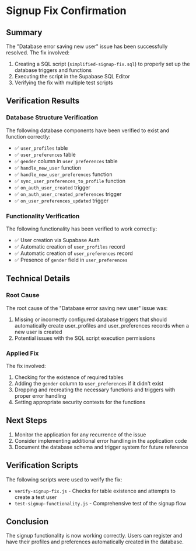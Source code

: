 # Signup Fix Confirmation

## Summary

The "Database error saving new user" issue has been successfully resolved. The fix involved:

1. Creating a SQL script (`simplified-signup-fix.sql`) to properly set up the database triggers and functions
2. Executing the script in the Supabase SQL Editor
3. Verifying the fix with multiple test scripts

## Verification Results

### Database Structure Verification

The following database components have been verified to exist and function correctly:

- ✅ `user_profiles` table
- ✅ `user_preferences` table
- ✅ `gender` column in `user_preferences` table
- ✅ `handle_new_user` function
- ✅ `handle_new_user_preferences` function
- ✅ `sync_user_preferences_to_profile` function
- ✅ `on_auth_user_created` trigger
- ✅ `on_auth_user_created_preferences` trigger
- ✅ `on_user_preferences_updated` trigger

### Functionality Verification

The following functionality has been verified to work correctly:

- ✅ User creation via Supabase Auth
- ✅ Automatic creation of `user_profiles` record
- ✅ Automatic creation of `user_preferences` record
- ✅ Presence of `gender` field in `user_preferences`

## Technical Details

### Root Cause

The root cause of the "Database error saving new user" issue was:

1. Missing or incorrectly configured database triggers that should automatically create user_profiles and user_preferences records when a new user is created
2. Potential issues with the SQL script execution permissions

### Applied Fix

The fix involved:

1. Checking for the existence of required tables
2. Adding the `gender` column to `user_preferences` if it didn't exist
3. Dropping and recreating the necessary functions and triggers with proper error handling
4. Setting appropriate security contexts for the functions

## Next Steps

1. Monitor the application for any recurrence of the issue
2. Consider implementing additional error handling in the application code
3. Document the database schema and trigger system for future reference

## Verification Scripts

The following scripts were used to verify the fix:

- `verify-signup-fix.js` - Checks for table existence and attempts to create a test user
- `test-signup-functionality.js` - Comprehensive test of the signup flow

## Conclusion

The signup functionality is now working correctly. Users can register and have their profiles and preferences automatically created in the database.